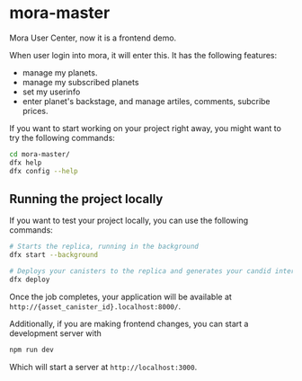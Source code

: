 # mora-master

Mora User Center, now it is a frontend demo.

When user login into mora, it will enter this. It has the following features:

- manage my planets.
- manage my subscribed planets
- set my userinfo
- enter planet's backstage, and manage artiles, comments, subcribe prices.

If you want to start working on your project right away, you might want to try the following commands:

```bash
cd mora-master/
dfx help
dfx config --help
```

## Running the project locally

If you want to test your project locally, you can use the following commands:

```bash
# Starts the replica, running in the background
dfx start --background

# Deploys your canisters to the replica and generates your candid interface
dfx deploy
```

Once the job completes, your application will be available at `http://{asset_canister_id}.localhost:8000/`.

Additionally, if you are making frontend changes, you can start a development server with

```bash
npm run dev
```

Which will start a server at `http://localhost:3000`.
